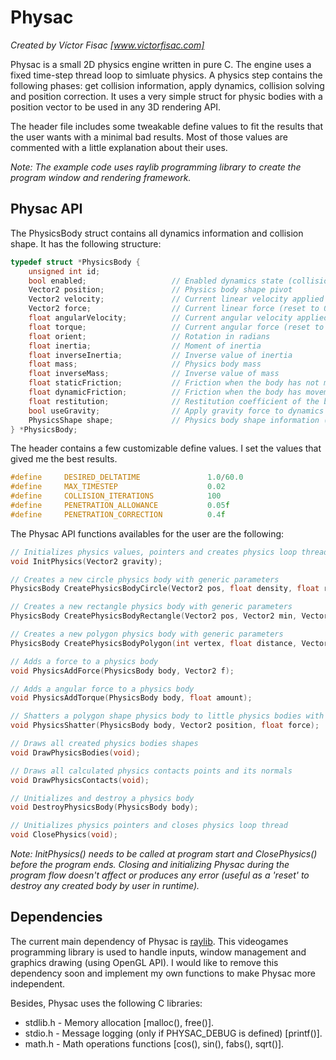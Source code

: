 # Physac
_Created by Víctor Fisac [www.victorfisac.com]_

Physac is a small 2D physics engine written in pure C. The engine uses a fixed time-step thread loop to simluate physics.
A physics step contains the following phases: get collision information, apply dynamics, collision solving and position correction. It uses
a very simple struct for physic bodies with a position vector to be used in any 3D rendering API.

The header file includes some tweakable define values to fit the results that the user wants with a minimal bad results. Most of those values are commented with a little explanation about their uses.

_Note: The example code uses raylib programming library to create the program window and rendering framework._

Physac API
-----

The PhysicsBody struct contains all dynamics information and collision shape. It has the following structure:
```c
typedef struct *PhysicsBody {
    unsigned int id;
    bool enabled;                   // Enabled dynamics state (collisions are calculated anyway)
    Vector2 position;               // Physics body shape pivot
    Vector2 velocity;               // Current linear velocity applied to position
    Vector2 force;                  // Current linear force (reset to 0 every step)
    float angularVelocity;          // Current angular velocity applied to orient
    float torque;                   // Current angular force (reset to 0 every step)
    float orient;                   // Rotation in radians
    float inertia;                  // Moment of inertia
    float inverseInertia;           // Inverse value of inertia
    float mass;                     // Physics body mass
    float inverseMass;              // Inverse value of mass
    float staticFriction;           // Friction when the body has not movement (0 to 1)
    float dynamicFriction;          // Friction when the body has movement (0 to 1)
    float restitution;              // Restitution coefficient of the body (0 to 1)
    bool useGravity;                // Apply gravity force to dynamics
    PhysicsShape shape;             // Physics body shape information (type, radius, vertices, normals)
} *PhysicsBody;
```
The header contains a few customizable define values. I set the values that gived me the best results.

```c
#define     DESIRED_DELTATIME               1.0/60.0
#define     MAX_TIMESTEP                    0.02
#define     COLLISION_ITERATIONS            100
#define     PENETRATION_ALLOWANCE           0.05f
#define     PENETRATION_CORRECTION          0.4f
```

The Physac API functions availables for the user are the following:

```c
// Initializes physics values, pointers and creates physics loop thread
void InitPhysics(Vector2 gravity);

// Creates a new circle physics body with generic parameters
PhysicsBody CreatePhysicsBodyCircle(Vector2 pos, float density, float radius);

// Creates a new rectangle physics body with generic parameters
PhysicsBody CreatePhysicsBodyRectangle(Vector2 pos, Vector2 min, Vector2 max, float density);

// Creates a new polygon physics body with generic parameters
PhysicsBody CreatePhysicsBodyPolygon(int vertex, float distance, Vector2 pos, float density);

// Adds a force to a physics body
void PhysicsAddForce(PhysicsBody body, Vector2 f);

// Adds a angular force to a physics body
void PhysicsAddTorque(PhysicsBody body, float amount);

// Shatters a polygon shape physics body to little physics bodies with explosion force
void PhysicsShatter(PhysicsBody body, Vector2 position, float force);

// Draws all created physics bodies shapes
void DrawPhysicsBodies(void);

// Draws all calculated physics contacts points and its normals
void DrawPhysicsContacts(void);

// Unitializes and destroy a physics body
void DestroyPhysicsBody(PhysicsBody body);

// Unitializes physics pointers and closes physics loop thread
void ClosePhysics(void);
```
_Note: InitPhysics() needs to be called at program start and ClosePhysics() before the program ends. Closing and initializing Physac during the program flow doesn't affect or produces any error (useful as a 'reset' to destroy any created body by user in runtime)._

Dependencies
-----

The current main dependency of Physac is [raylib](http://www.raylib.com). This videogames programming library is used to handle inputs, window management and graphics drawing (using OpenGL API). I would like to remove this dependency soon and implement my own functions to make Physac more independent.

Besides, Physac uses the following C libraries:

   *  stdlib.h - Memory allocation [malloc(), free()].
   *  stdio.h  - Message logging (only if PHYSAC_DEBUG is defined) [printf()].
   *  math.h   - Math operations functions [cos(), sin(), fabs(), sqrt()].
